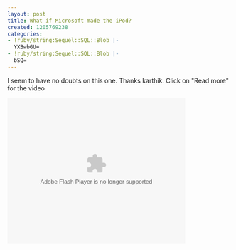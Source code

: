 ```yaml
---
layout: post
title: What if Microsoft made the iPod?
created: 1205769238
categories:
- !ruby/string:Sequel::SQL::Blob |-
  YXBwbGU=
- !ruby/string:Sequel::SQL::Blob |-
  bSQ=
---
```

I seem to have no doubts on this one. Thanks karthik.
Click on "Read more" for the video
<!--break-->
<embed style="width:400px; height:326px;" id="VideoPlayback" type="application/x-shockwave-flash" src="http://video.google.com/googleplayer.swf?docId=36099539665548298&hl=en" flashvars=""> </embed>
